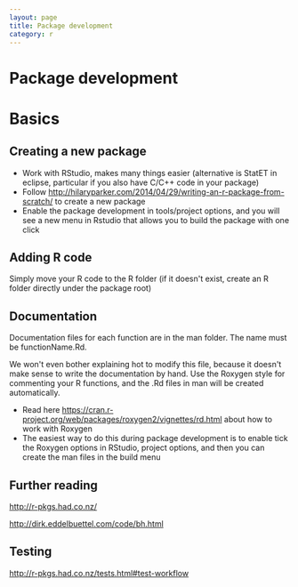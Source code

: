 ```yaml
---
layout: page
title: Package development
category: r
---
```


Package development
===


# Basics 

## Creating a new package

* Work with RStudio, makes many things easier (alternative is StatET in eclipse, particular if you also have C/C++ code in your package)
* Follow http://hilaryparker.com/2014/04/29/writing-an-r-package-from-scratch/ to create a new package
* Enable the package development in tools/project options, and you will see a new menu in Rstudio that allows you to build the package with one click

## Adding R code 

Simply move your R code to the R folder (if it doesn't exist, create an R folder directly under the package root)

## Documentation

Documentation files for each function are in the man folder. The name must be functionName.Rd.

We won't even bother explaining hot to modify this file, because it doesn't make sense to write the documentation by hand. Use the Roxygen style for commenting your R functions, and the .Rd files in man will be created automatically.

* Read here https://cran.r-project.org/web/packages/roxygen2/vignettes/rd.html about how to work with Roxygen
* The easiest way to do this during package development is to enable tick the Roxygen options in RStudio, project options, and then you can create the man files in the build menu

## Further reading 


http://r-pkgs.had.co.nz/

http://dirk.eddelbuettel.com/code/bh.html


## Testing 

http://r-pkgs.had.co.nz/tests.html#test-workflow
